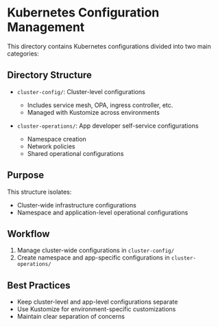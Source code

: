 # Kubernetes Configuration Management

This directory contains Kubernetes configurations divided into two main categories:

## Directory Structure

- `cluster-config/`: Cluster-level configurations
  - Includes service mesh, OPA, ingress controller, etc.
  - Managed with Kustomize across environments

- `cluster-operations/`: App developer self-service configurations
  - Namespace creation
  - Network policies
  - Shared operational configurations

## Purpose

This structure isolates:
- Cluster-wide infrastructure configurations
- Namespace and application-level operational configurations

## Workflow

1. Manage cluster-wide configurations in `cluster-config/`
2. Create namespace and app-specific configurations in `cluster-operations/`

## Best Practices

- Keep cluster-level and app-level configurations separate
- Use Kustomize for environment-specific customizations
- Maintain clear separation of concerns
